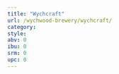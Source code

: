 ```yaml
---
title: "Wychcraft"
url: /wychwood-brewery/wychcraft/
category: 
style: 
abv: 0
ibu: 0
srm: 0
upc: 0
---
```


